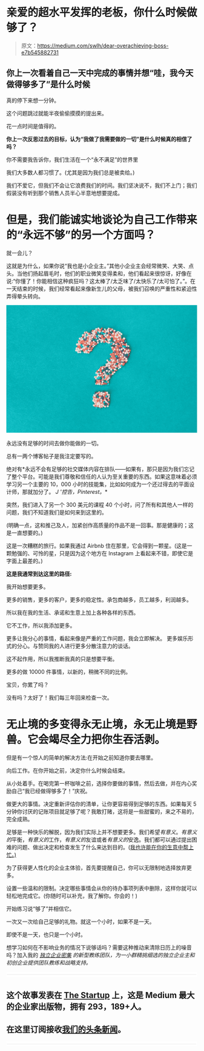 # 亲爱的超水平发挥的老板，你什么时候做够了？

> 原文：<https://medium.com/swlh/dear-overachieving-boss-e7b545882731>

## 你上一次看着自己一天中完成的事情并想“哇，我今天做得够多了”是什么时候

真的停下来想一分钟。

这个问题跳过就能半夜偷偷摸摸的提出来。

花一点时间是值得的。

**你上一次反思过去的目标，认为“我做了我需要做的一切”是什么时候真的相信了吗？**

你不需要我告诉你，我们生活在一个“永不满足”的世界里

我们大多数人都习惯了。(尤其是因为我们总是被卖给。)

我们不爱它，但我们不会让它浪费我们的时间。我们坚决说不，我们不上门；我们假装没有听到那个销售人员半心半意地想要提成。

# 但是，我们能诚实地谈论为自己工作带来的“永远不够”的另一个方面吗？

就一会儿？

这就是为什么，如果你说“我也是小企业主。”其他小企业主会经常微笑、大笑、点头。当他们扬起眉毛时，他们的职业微笑变得柔和，他们看起来很惊讶，好像在说:“你懂了！你能相信这种疯狂吗？这太棒了/太乏味了/太快乐了/太可怕了。”。在一天结束的时候，我们经常看起来像新生儿的父母，被我们召唤的严重性和紧迫性弄得晕头转向。

![](img/c39a34333f3ae81263af5f87b9875b11.png)

永远没有足够的时间去做你能做的一切。

总有一两个博客帖子是我注定要写的。

绝对有*永远不会有足够的社交媒体内容在排队——如果有，那只是因为我们忘记了整个平台。可能是我们尊敬和信任的人认为至关重要的东西。如果这意味着必须学习另一个主要的 10，000 小时的技能集，比如如何成为一个还过得去的平面设计师，那就加分了。 *J '控告，Pinterest。**

突然，我们进入了另一个 300 美元的课程 40 个小时，问了所有和其他人一样的问题，我们不知道我们是如何来到这里的。

(明确一点，这和推己及人，加紧创作高质量的作品不是一回事。那是健康的；这是一直想要的。)

这是一次糟糕的旅行。如果我通过 Airbnb 住在那里，它会得到一颗星。(这是一颗勉强的、可怜的星，只是因为这个地方在 Instagram 上看起来不错，即使它是字面上最差的。)

**这是我通常到达这里的路径:**

我开始想要更多。

更多的销售，更多的客户，更多的稳定性。承包商越多，员工越多，利润越多。

所以我在我的生活、承诺和生意上加上各种各样的东西。

它不工作，所以我添加更多。

更多让我分心的事情，看起来像是严重的工作问题，我会立即解决。
更多娱乐形式的分心。与赞同我的人进行更多分散注意力的谈话。

这不起作用，所以我推断我真的只是想要平衡。

更多的做 10000 件事情，以新的，稍微不同的比例。

宝贝，你累了吗？

没有吗？太好了！我们每三年回来检查一次。

# 无止境的多变得永无止境，永无止境是野兽。它会竭尽全力把你生吞活剥。

但是有一个惊人的简单的解决方法:在开始之前知道你要去哪里。

向后工作。在你开始之前，决定你什么时候会结束。

从小处着手。在喝完第一杯咖啡之前，选择你要做的事情，然后去做，并在内心奖励自己“我已经做得够多了！”庆祝。

做更大的事情。决定重新评估你的清单，让你更容易得到足够的东西。如果每天 5 分钟你讨厌的记账项目就足够了呢？我敢打赌，这将是一些甜蜜的，来之不易的，完全成熟。

足够是一种快乐的解脱，因为我们实际上并不想要更多。我们希望*有意义*。*有意义的*平衡，*有意义的*工作，*有意义的*友谊或者*有意义的*安逸。我们都可以通过提出困难的问题、做出决定和检查发生了什么来达到目的。([我也许能在你的生意中帮上忙。)](http://kylaroma.com/consulting/)

为了获得更人性化的企业主体验，首先要提醒自己，你可以无限制地选择放弃更多。

设置一些温和的限制。决定哪些事情会从你的待办事项列表中删除，这样你就可以轻松地完成它。(你随时可以补充，我了解你。你会的！)

开始练习说“够了”并相信它。

一次又一次给自己足够的礼物。就这一个小时，如果不是一天。

即使不是一天，也只是一个小时。

想学习如何在不影响业务的情况下说够话吗？需要这种推动来清除日历上的噪音吗？加入我的 [*独立企业密集*](http://www.kylaroma.com/consulting) *的新型教练团队，为一小群精挑细选的独立企业主和初创企业提供团队教练和战略支持。*

![](img/731acf26f5d44fdc58d99a6388fe935d.png)

## 这个故事发表在 [The Startup](https://medium.com/swlh) 上，这是 Medium 最大的企业家出版物，拥有 293，189+人。

## 在这里订阅接收[我们的头条新闻](http://growthsupply.com/the-startup-newsletter/)。

![](img/731acf26f5d44fdc58d99a6388fe935d.png)